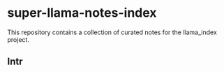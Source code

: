 # super-llama-notes-index
This repository contains a collection of curated notes for the llama_index project.

## Intr